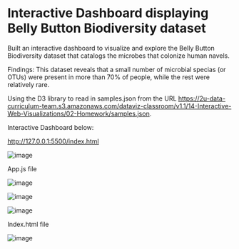 # Interactive Dashboard displaying Belly Button Biodiversity dataset

Built an interactive dashboard to visualize and explore the Belly Button Biodiversity dataset that catalogs the microbes that colonize human navels. 

Findings: This dataset reveals that a small number of microbial specias (or OTUs) were present in more than 70% of people, while the rest were relatively rare. 

Using the D3 library to read in samples.json from the URL https://2u-data-curriculum-team.s3.amazonaws.com/dataviz-classroom/v1.1/14-Interactive-Web-Visualizations/02-Homework/samples.json.

Interactive Dashboard below: 

http://127.0.0.1:5500/index.html

![image](https://github.com/albertdudek7/belly-button-challenge-2/assets/127783844/0493bc1f-7ef7-4a83-835a-921f79844bf9)



App.js file

![image](https://github.com/albertdudek7/belly-button-challenge-2/assets/127783844/498ce86b-83e9-44bd-a91d-de120deecab7)

![image](https://github.com/albertdudek7/belly-button-challenge-2/assets/127783844/2bfe0c8d-a22a-4ae1-b7f7-5add83051516)

![image](https://github.com/albertdudek7/belly-button-challenge-2/assets/127783844/f7e67d8f-2c34-4363-8018-7a1fa47a9582)

Index.html file

![image](https://github.com/albertdudek7/belly-button-challenge-2/assets/127783844/4376b2bc-84cc-4445-80cc-ff6cb7d7d71a)


